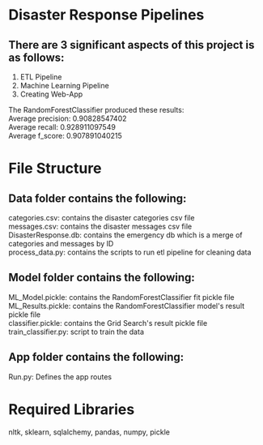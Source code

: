 # Disaster Response Pipelines 
## There are 3 significant aspects of this project is as follows:
1) ETL Pipeline
2) Machine Learning Pipeline
3) Creating Web-App 

The RandomForestClassifier produced these results:<br/>
Average precision: 0.90828547402<br/>
Average recall: 0.928911097549<br/>
Average f_score: 0.907891040215<br/>


# File Structure

## Data folder contains the following:

categories.csv: contains the disaster categories csv file<br/>
messages.csv: contains the disaster messages csv file<br/>
DisasterResponse.db: contains the emergency db which is a merge of categories and messages by ID<br/>
process_data.py: contains the scripts to run etl pipeline for cleaning data<br/>

## Model folder contains the following:

ML_Model.pickle: contains the RandomForestClassifier fit pickle file<br/>
ML_Results.pickle: contains the RandomForestClassifier model's result pickle file<br/>
classifier.pickle: contains the Grid Search's result pickle file<br/>
train_classifier.py: script to train the data<br/>

## App folder contains the following:

Run.py: Defines the app routes

# Required Libraries

nltk, sklearn, sqlalchemy, pandas, numpy, pickle
